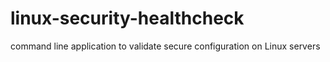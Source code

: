 # linux-security-healthcheck
command line application to validate secure configuration on Linux servers
